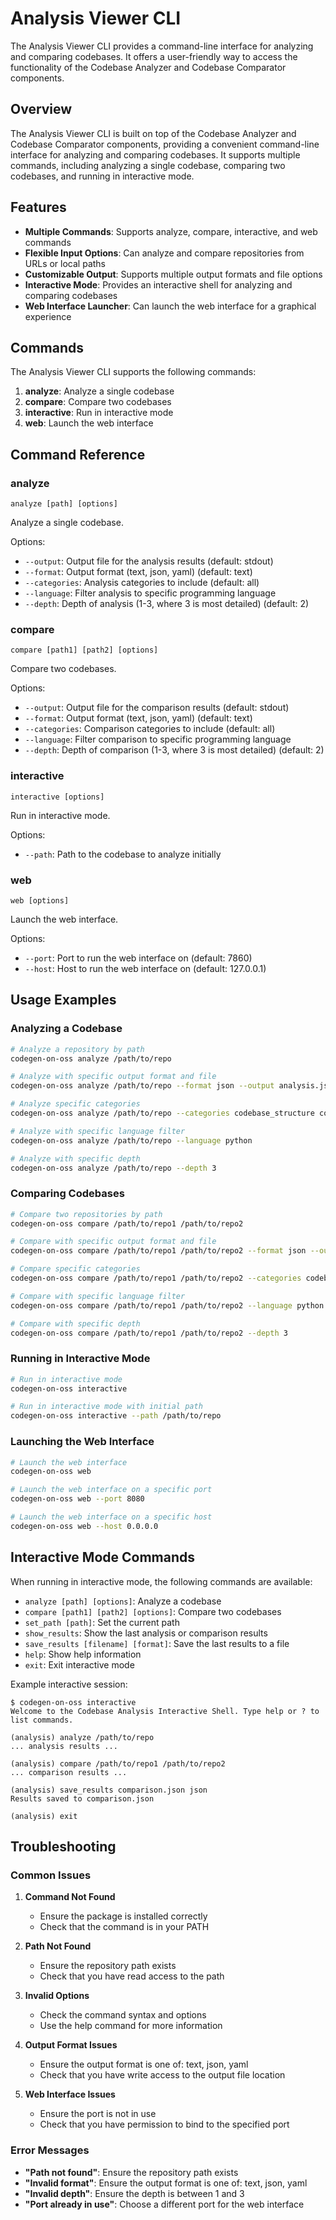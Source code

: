 # Analysis Viewer CLI

The Analysis Viewer CLI provides a command-line interface for analyzing and comparing codebases. It offers a user-friendly way to access the functionality of the Codebase Analyzer and Codebase Comparator components.

## Overview

The Analysis Viewer CLI is built on top of the Codebase Analyzer and Codebase Comparator components, providing a convenient command-line interface for analyzing and comparing codebases. It supports multiple commands, including analyzing a single codebase, comparing two codebases, and running in interactive mode.

## Features

- **Multiple Commands**: Supports analyze, compare, interactive, and web commands
- **Flexible Input Options**: Can analyze and compare repositories from URLs or local paths
- **Customizable Output**: Supports multiple output formats and file options
- **Interactive Mode**: Provides an interactive shell for analyzing and comparing codebases
- **Web Interface Launcher**: Can launch the web interface for a graphical experience

## Commands

The Analysis Viewer CLI supports the following commands:

1. **analyze**: Analyze a single codebase
2. **compare**: Compare two codebases
3. **interactive**: Run in interactive mode
4. **web**: Launch the web interface

## Command Reference

### analyze

```
analyze [path] [options]
```

Analyze a single codebase.

Options:
- `--output`: Output file for the analysis results (default: stdout)
- `--format`: Output format (text, json, yaml) (default: text)
- `--categories`: Analysis categories to include (default: all)
- `--language`: Filter analysis to specific programming language
- `--depth`: Depth of analysis (1-3, where 3 is most detailed) (default: 2)

### compare

```
compare [path1] [path2] [options]
```

Compare two codebases.

Options:
- `--output`: Output file for the comparison results (default: stdout)
- `--format`: Output format (text, json, yaml) (default: text)
- `--categories`: Comparison categories to include (default: all)
- `--language`: Filter comparison to specific programming language
- `--depth`: Depth of comparison (1-3, where 3 is most detailed) (default: 2)

### interactive

```
interactive [options]
```

Run in interactive mode.

Options:
- `--path`: Path to the codebase to analyze initially

### web

```
web [options]
```

Launch the web interface.

Options:
- `--port`: Port to run the web interface on (default: 7860)
- `--host`: Host to run the web interface on (default: 127.0.0.1)

## Usage Examples

### Analyzing a Codebase

```bash
# Analyze a repository by path
codegen-on-oss analyze /path/to/repo

# Analyze with specific output format and file
codegen-on-oss analyze /path/to/repo --format json --output analysis.json

# Analyze specific categories
codegen-on-oss analyze /path/to/repo --categories codebase_structure code_quality

# Analyze with specific language filter
codegen-on-oss analyze /path/to/repo --language python

# Analyze with specific depth
codegen-on-oss analyze /path/to/repo --depth 3
```

### Comparing Codebases

```bash
# Compare two repositories by path
codegen-on-oss compare /path/to/repo1 /path/to/repo2

# Compare with specific output format and file
codegen-on-oss compare /path/to/repo1 /path/to/repo2 --format json --output comparison.json

# Compare specific categories
codegen-on-oss compare /path/to/repo1 /path/to/repo2 --categories codebase_structure code_quality

# Compare with specific language filter
codegen-on-oss compare /path/to/repo1 /path/to/repo2 --language python

# Compare with specific depth
codegen-on-oss compare /path/to/repo1 /path/to/repo2 --depth 3
```

### Running in Interactive Mode

```bash
# Run in interactive mode
codegen-on-oss interactive

# Run in interactive mode with initial path
codegen-on-oss interactive --path /path/to/repo
```

### Launching the Web Interface

```bash
# Launch the web interface
codegen-on-oss web

# Launch the web interface on a specific port
codegen-on-oss web --port 8080

# Launch the web interface on a specific host
codegen-on-oss web --host 0.0.0.0
```

## Interactive Mode Commands

When running in interactive mode, the following commands are available:

- `analyze [path] [options]`: Analyze a codebase
- `compare [path1] [path2] [options]`: Compare two codebases
- `set_path [path]`: Set the current path
- `show_results`: Show the last analysis or comparison results
- `save_results [filename] [format]`: Save the last results to a file
- `help`: Show help information
- `exit`: Exit interactive mode

Example interactive session:

```
$ codegen-on-oss interactive
Welcome to the Codebase Analysis Interactive Shell. Type help or ? to list commands.

(analysis) analyze /path/to/repo
... analysis results ...

(analysis) compare /path/to/repo1 /path/to/repo2
... comparison results ...

(analysis) save_results comparison.json json
Results saved to comparison.json

(analysis) exit
```

## Troubleshooting

### Common Issues

1. **Command Not Found**
   - Ensure the package is installed correctly
   - Check that the command is in your PATH

2. **Path Not Found**
   - Ensure the repository path exists
   - Check that you have read access to the path

3. **Invalid Options**
   - Check the command syntax and options
   - Use the help command for more information

4. **Output Format Issues**
   - Ensure the output format is one of: text, json, yaml
   - Check that you have write access to the output file location

5. **Web Interface Issues**
   - Ensure the port is not in use
   - Check that you have permission to bind to the specified port

### Error Messages

- **"Path not found"**: Ensure the repository path exists
- **"Invalid format"**: Ensure the output format is one of: text, json, yaml
- **"Invalid depth"**: Ensure the depth is between 1 and 3
- **"Port already in use"**: Choose a different port for the web interface

